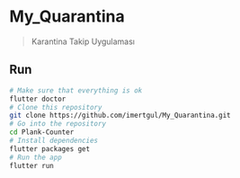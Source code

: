 # My_Quarantina

> Karantina Takip Uygulaması

## Run

```bash
# Make sure that everything is ok
flutter doctor
# Clone this repository
git clone https://github.com/imertgul/My_Quarantina.git
# Go into the repository
cd Plank-Counter
# Install dependencies
flutter packages get 
# Run the app
flutter run
```